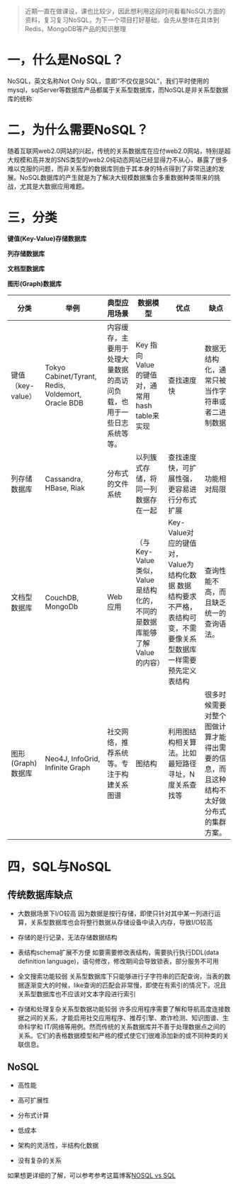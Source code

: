 >近期一直在做课设，课也比较少，因此想利用这段时间看看NoSQL方面的资料，复习复习NoSQL，为下一个项目打好基础，会先从整体在具体到Redis，MongoDB等产品的知识整理

# 一，什么是NoSQL？

NoSQL，英文名称Not Only SQL，意即“不仅仅是SQL”，我们平时使用的mysql，sqlServer等数据库产品都属于关系型数据库，而NoSQL是非关系型数据库的统称

# 二，为什么需要NoSQL？

随着互联网web2.0网站的兴起，传统的关系数据库在应付web2.0网站，特别是超大规模和高并发的SNS类型的web2.0纯动态网站已经显得力不从心，暴露了很多难以克服的问题，而非关系型的数据库则由于其本身的特点得到了非常迅速的发展。NoSQL数据库的产生就是为了解决大规模数据集合多重数据种类带来的挑战，尤其是大数据应用难题。


# 三，分类

**键值(Key-Value)存储数据库**

**列存储数据库**

**文档型数据库**

**图形(Graph)数据库**

分类 | 举例 |  典型应用场景 |数据模型 | 优点 |	缺点 
-|-|-|-|-|-|
键值（key-value）|	Tokyo Cabinet/Tyrant, Redis, Voldemort, Oracle BDB	|内容缓存，主要用于处理大量数据的高访问负载，也用于一些日志系统等等。	|Key 指向 Value 的键值对，通常用hash table来实现	|查找速度快	|数据无结构化，通常只被当作字符串或者二进制数据
列存储数据库|	Cassandra, HBase, Riak	|分布式的文件系统	|以列簇式存储，将同一列数据存在一起	|查找速度快，可扩展性强，更容易进行分布式扩展|	功能相对局限
文档型数据库	|CouchDB, MongoDb	|Web应用|（与Key-Value类似，Value是结构化的，不同的是数据库能够了解Value的内容）|	Key-Value对应的键值对，Value为结构化数据	数据结构要求不严格，表结构可变，不需要像关系型数据库一样需要预先定义表结构	|查询性能不高，而且缺乏统一的查询语法。
图形(Graph)数据库	|Neo4J, InfoGrid, Infinite Graph	|社交网络，推荐系统等。专注于构建关系图谱|	图结构	|利用图结构相关算法。比如最短路径寻址，N度关系查找等	|很多时候需要对整个图做计算才能得出需要的信息，而且这种结构不太好做分布式的集群方案。

# 四，SQL与NoSQL

## 传统数据库缺点

* 大数据场景下I/O较高
因为数据是按行存储，即使只针对其中某一列进行运算，关系型数据库也会将整行数据从存储设备中读入内存，导致I/O较高

* 存储的是行记录，无法存储数据结构

* 表结构schema扩展不方便
如要需要修改表结构，需要执行执行DDL(data definition language)，语句修改，修改期间会导致锁表，部分服务不可用

* 全文搜索功能较弱
关系型数据库下只能够进行子字符串的匹配查询，当表的数据逐渐变大的时候，like查询的匹配会非常慢，即使在有索引的情况下。况且关系型数据库也不应该对文本字段进行索引

* 存储和处理复杂关系型数据功能较弱
许多应用程序需要了解和导航高度连接数据之间的关系，才能启用社交应用程序、推荐引擎、欺诈检测、知识图谱、生命科学和 IT/网络等用例。然而传统的关系数据库并不善于处理数据点之间的关系。它们的表格数据模型和严格的模式使它们很难添加新的或不同种类的关联信息。

## NoSQL

- 高性能

- 高可扩展性

- 分布式计算

- 低成本

- 架构的灵活性，半结构化数据

- 没有复杂的关系

如果想更详细的了解，可以参考参考这篇博客[NOSQL vs SQL](https://www.jianshu.com/p/296bacba3510)